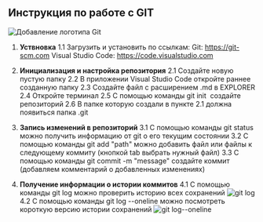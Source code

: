 ## Инструкция по работе с GIT 
![Добавление логотипа Git](logo.png)
1. **Уствновка**
    1.1 Загрузить и установить по ссылкам:
Git: https://git-scm.com
 Visual Studio Code: https://code.visualstudio.com
 
 2. **Инициализация и настройка репозитория**
 2.1 Создайте новую пустую папку
 2.2 В приложении Visual Studio Code откройте раннее созданную папку 
 2.3 Создайте файл с расширением .md в EXPLORER 
 2.4 Откройте терминал
 2.5 С помощью команды git init  создайте репозиторий 
 2.6 В папке которую создали в пункте 2.1 должна появиться папка .git 
 3. **Запись изменений в репозиторий**
 3.1 С помощью команды git status можно получить информацию от git о его текущим состоянии 
 3.2 С помощью команды git add "path" можно добавить файл или файлы к следующему коммиту (кнопкой tab выбрать нужный файл)
 3.3 С помощью команды git commit -m "message" создайте коммит (добавляем комментарий о добавленных изменениях)
4. **Получение информации о истории коммитов** 
4.1 С помощью команды git log можно проверить историю всех сохранений
![git log](gitlog.png)
4.2 С помощью команды git log --oneline можно посмотреть короткую версию истории сохранений
![git log--oneline](gitlogoneline.png)